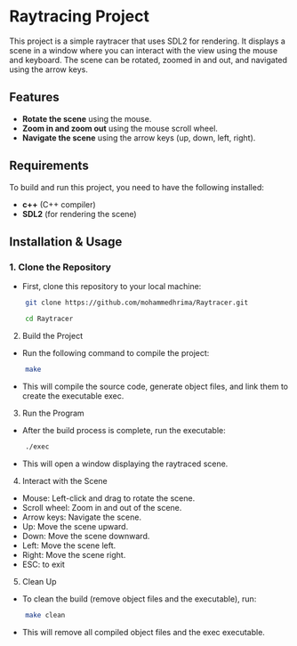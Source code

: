 
# Raytracing Project

This project is a simple raytracer that uses SDL2 for rendering. It displays a scene in a window where you can interact with the view using the mouse and keyboard. The scene can be rotated, zoomed in and out, and navigated using the arrow keys.

## Features

- **Rotate the scene** using the mouse.
- **Zoom in and zoom out** using the mouse scroll wheel.
- **Navigate the scene** using the arrow keys (up, down, left, right).

## Requirements

To build and run this project, you need to have the following installed:

- **c++** (C++ compiler)
- **SDL2** (for rendering the scene)

## Installation & Usage

### 1. Clone the Repository

+ First, clone this repository to your local machine:

```bash
    git clone https://github.com/mohammedhrima/Raytracer.git
```
```bash
    cd Raytracer
```

2. Build the Project
+ Run the following command to compile the project:
```bash
    make
```
+ This will compile the source code, generate object files, and link them to create the executable exec.

3. Run the Program
+ After the build process is complete, run the executable:

```bash
    ./exec
```
+ This will open a window displaying the raytraced scene.

4. Interact with the Scene
+ Mouse: Left-click and drag to rotate the scene.
+ Scroll wheel: Zoom in and out of the scene.
+ Arrow keys: Navigate the scene.
+ Up: Move the scene upward.
+ Down: Move the scene downward.
+ Left: Move the scene left.
+ Right: Move the scene right.
+ ESC: to exit

5. Clean Up
+ To clean the build (remove object files and the executable), run:
```bash
    make clean
```
+ This will remove all compiled object files and the exec executable.
